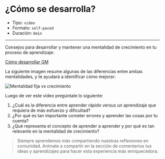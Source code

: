 # ¿Cómo se desarrolla?

* Tipo: `video`
* Formato: `self-paced`
* Duración: `6min`

***
Consejos para desarrollar y mantener una mentalidad de crecimiento en tu proceso
de aprendizaje:

[Cómo desarrollar GM](https://vimeo.com/407675651)

La siguiente imagen resume algunas de las diferencias entre ambas mentalidades,
y te ayudará a identificar cómo mejorar:

![Mentalidad fija vs  crecimiento](https://user-images.githubusercontent.com/71345056/95924655-9bbf2300-0d7d-11eb-87d3-0b4e0c0e25f6.jpg)

Luego de ver este video pregúntate lo siguiente:
1. ¿Cuál es la diferencia entre aprender rápido versus un aprendizaje que
requiera de más esfuerzo y dificultad?
2. ¿Por qué es tan importante cometer errores y aprender las cosas por tu
cuenta?
3. ¿Qué representa el concepto de aprender a aprender y por qué es tan relevante
en la mentalidad de crecimiento?

> Siempre aprendemos más compartiendo nuestras reflexiones en comunidad.
Anímate a compartir en la sección de comentarios tus ideas y aprendizajes
para hacer esta experiencia más enriquecedora.
